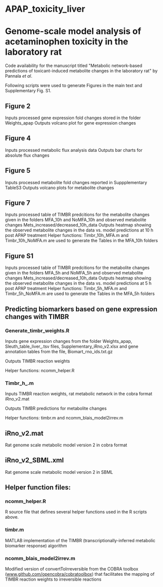 # APAP_toxicity_liver
# Genome-scale model analysis of acetaminophen toxicity in the laboratory rat 
Code availability for the manuscript titled "Metabolic network-based predictions of toxicant-induced metabolite changes in the laboratory rat" by Pannala *et al*.

Following scripts were used to generate Figures in the main text and Supplementary Fig. S1. 

## Figure 2
Inputs processed gene expression fold changes stored in the folder Weights_apap
Outputs volcano plot for gene expression changes

## Figure 4
Inputs processed metabolic flux analysis data
Outputs bar charts for absolute flux changes

## Figure 5
Inputs processed metabolite fold changes reported in Suppplementary TableS3
Outputs volcano plots for metabolite changes

## Figure 7
Inputs processed table of TIMBR predcitions for the metabolite changes given in the folders MFA_10h and NoMFA_10h and observed metabolite changes Mets_increased/decreased_10h_data
Outputs heatmap showing the observed metabolite changes in the data vs. model predictions at 10 h post APAP treatment
Helper functions: Timbr_10h_MFA.m and Timbr_10h_NoMFA.m are used to generate the Tables in the MFA_10h folders

## Figure S1
Inputs processed table of TIMBR predcitions for the metabolite changes given in the folders MFA_5h and NoMFA_5h and observed metabolite changes Mets_increased/decreased_10h_data
Outputs heatmap showing the observed metabolite changes in the data vs. model predictions at 5 h post APAP treatment 
Helper functions: Timbr_5h_MFA.m and Timbr_5h_NoMFA.m are used to generate the Tables in the MFA_5h folders

## Predicting biomarkers based on gene expression changes with __TIMBR__

### Generate_timbr_weights.R

  Inputs gene expression changes from the folder Weights_apap, Sleuth_table_liver_.tsv files, Supplementary_iRno_v2.xlsx and gene annotation tables from the file, Biomart_rno_ids.txt.gz
  
  Outputs TIMBR reaction weights
  
  Helper functions: ncomm_helper.R

### Timbr_h_.m

  Inputs TIMBR reaction weights, rat metabolic network in the cobra format iRno_v2.mat
  
  Outputs TIMBR predictions for metabolite changes
  
  Helper functions: timbr.m and ncomm_blais_model2irrev.m

## iRno_v2.mat
  Rat genome scale metabolic model version 2 in cobra format

## iRno_v2_SBML.xml
  Rat genome scale metabolic model version 2 in SBML

## Helper function files:

### ncomm_helper.R
  R source file that defines several helper functions used in the R scripts above.

### timbr.m
  MATLAB implementation of the TIMBR (transcriptionally-inferred metabolic biomarker response) algorithm

### ncomm_blais_model2irrev.m
  Modified version of convertToIrreversible from the COBRA toolbox (www.github.com/opencobra/cobratoolbox) 
  that facilitates the mapping of TIMBR reaction weights to irreversible reactions
